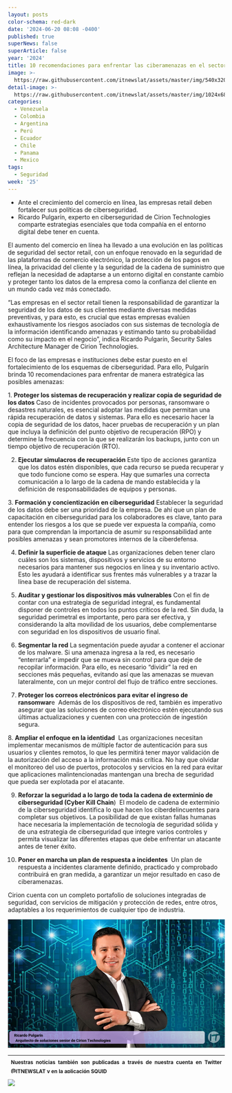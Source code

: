 ```yaml
---
layout: posts
color-schema: red-dark
date: '2024-06-20 08:08 -0400'
published: true
superNews: false
superArticle: false
year: '2024'
title: 10 recomendaciones para enfrentar las ciberamenazas en el sector retail
image: >-
  https://raw.githubusercontent.com/itnewslat/assets/master/img/540x320/Ricardo-Pulgarin-p.jpg
detail-image: >-
  https://raw.githubusercontent.com/itnewslat/assets/master/img/1024x680/Ricardo-Pulgarin-g.jpg
categories:
  - Venezuela
  - Colombia
  - Argentina
  - Perú
  - Ecuador
  - Chile
  - Panama
  - Mexico
tags:
  - Seguridad
week: '25'
---
```

- Ante el crecimiento del comercio en línea, las empresas retail deben fortalecer sus políticas de ciberseguridad. 
- Ricardo Pulgarín, experto en ciberseguridad de Cirion Technologies comparte estrategias esenciales que toda compañía en el entorno digital debe tener en cuenta.

El aumento del comercio en línea ha llevado a una evolución en las políticas de seguridad del sector retail, con un enfoque renovado en la seguridad de las plataformas de comercio electrónico, la protección de los pagos en línea, la privacidad del cliente y la seguridad de la cadena de suministro que reflejan la necesidad de adaptarse a un entorno digital en constante cambio y proteger tanto los datos de la empresa como la confianza del cliente en un mundo cada vez más conectado.

“Las empresas en el sector retail tienen la responsabilidad de garantizar la seguridad de los datos de sus clientes mediante diversas medidas preventivas, y para esto, es crucial que estas empresas evalúen exhaustivamente los riesgos asociados con sus sistemas de tecnología de la información identificando amenazas y estimando tanto su probabilidad como su impacto en el negocio”, indica Ricardo Pulgarín, Security Sales Architecture Manager de Cirion Technologies.

El foco de las empresas e instituciones debe estar puesto en el fortalecimiento de los esquemas de ciberseguridad. Para ello, Pulgarín brinda 10 recomendaciones para enfrentar de manera estratégica las posibles amenazas:

1. **Proteger los sistemas de recuperación y realizar copia de seguridad de los datos**
Caso de incidentes provocados por personas, ransomware o desastres naturales, es esencial adoptar las medidas que permitan una rápida recuperación de datos y sistemas. Para ello es necesario hacer la copia de seguridad de los datos, hacer pruebas de recuperación y un plan que incluya la definición del punto objetivo de recuperación (RPO) y determine la frecuencia con la que se realizarán los backups, junto con un tiempo objetivo de recuperación (RTO).

2. **Ejecutar simulacros de recuperación**
Este tipo de acciones garantiza que los datos estén disponibles, que cada recurso se pueda recuperar y que todo funcione como se espera. Hay que sumarles una correcta comunicación a lo largo de la cadena de mando establecida y la definición de responsabilidades de equipos y personas.

3. **Formación y concientización en ciberseguridad**
Establecer la seguridad de los datos debe ser una prioridad de la empresa. De ahí que un plan de capacitación en ciberseguridad para los colaboradores es clave, tanto para entender los riesgos a los que se puede ver expuesta la compañía, como para que comprendan la importancia de asumir su responsabilidad ante posibles amenazas y sean promotores internos de la ciberdefensa.

4. **Definir la superficie de ataque**
Las organizaciones deben tener claro cuáles son los sistemas, dispositivos y servicios de su entorno necesarios para mantener sus negocios en línea y su inventario activo. Esto les ayudará a identificar sus frentes más vulnerables y a trazar la línea base de recuperación del sistema.

5. **Auditar y gestionar los dispositivos más vulnerables**
Con el fin de contar con una estrategia de seguridad integral, es fundamental disponer de controles en todos los puntos críticos de la red. Sin duda, la seguridad perimetral es importante, pero para ser efectiva, y considerando la alta movilidad de los usuarios, debe complementarse con seguridad en los dispositivos de usuario final.

6. **Segmentar la red**
La segmentación puede ayudar a contener el accionar de los malware. Si una amenaza ingresa a la red, es necesario “enterrarla” e impedir que se mueva sin control para que deje de recopilar información. Para ello, es necesario “dividir” la red en secciones más pequeñas, evitando así que las amenazas se muevan lateralmente, con un mejor control del flujo de tráfico entre secciones.

7. **Proteger los correos electrónicos para evitar el ingreso de ransomwar**e 
Además de los dispositivos de red, también es imperativo asegurar que las soluciones de correo electrónico estén ejecutando sus últimas actualizaciones y cuenten con una protección de ingestión segura.

8. **Ampliar el enfoque en la identidad** 
Las organizaciones necesitan implementar mecanismos de múltiple factor de autenticación para sus usuarios y clientes remotos, lo que les permitirá tener mayor validación de la autorización del acceso a la información más crítica. No hay que olvidar el monitoreo del uso de puertos, protocolos y servicios en la red para evitar que aplicaciones malintencionadas mantengan una brecha de seguridad que pueda ser explotada por el atacante.

9. **Reforzar la seguridad a lo largo de toda la cadena de exterminio de ciberseguridad (Cyber Kill Chain**) 
El modelo de cadena de exterminio de la ciberseguridad identifica lo que hacen los ciberdelincuentes para completar sus objetivos. La posibilidad de que existan fallas humanas hace necesaria la implementación de tecnología de seguridad sólida y de una estrategia de ciberseguridad que integre varios controles y permita visualizar las diferentes etapas que debe enfrentar un atacante antes de tener éxito.

10. **Poner en marcha un plan de respuesta a incidentes** 
Un plan de respuesta a incidentes claramente definido, practicado y comprobado contribuirá en gran medida, a garantizar un mejor resultado en caso de ciberamenazas.

Cirion cuenta con un completo portafolio de soluciones integradas de seguridad, con servicios de mitigación y protección de redes, entre otros, adaptables a los requerimientos de cualquier tipo de industria.

![](https://raw.githubusercontent.com/itnewslat/assets/master/img/540x320/Ricardo-Pulgarin-p.jpg)

<table style="height: 42px;" width="569">
<tbody>
<tr>
<td style="text-align: justify;"><sub><strong>Nuestras noticias también son publicadas a través de nuestra cuenta en Twitter <a href="https://twitter.com/itnewslat?lang=es">@ITNEWSLAT</a> y en la aplicación <a href="https://squidapp.co/en/">SQUID</a></strong></sub></td>
</tr>
</tbody>
</table>

<img src="https://tracker.metricool.com/c3po.jpg?hash=56f88a41e39ab42c063cc51676587a04"/>